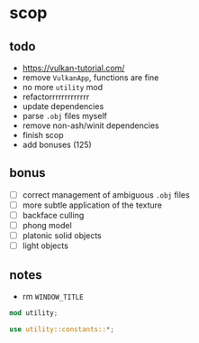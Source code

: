 # scop

## todo

- https://vulkan-tutorial.com/
- remove `VulkanApp`, functions are fine
- no more `utility` mod
- refactorrrrrrrrrrrrr
- update dependencies
- parse `.obj` files myself
- remove non-ash/winit dependencies
- finish scop
- add bonuses (125)

## bonus

- [ ] correct management of ambiguous `.obj` files
- [ ] more subtle application of the texture
- [ ] backface culling
- [ ] phong model
- [ ] platonic solid objects
- [ ] light objects

## notes

- rm `WINDOW_TITLE`

```rust
mod utility;

use utility::constants::*;
```